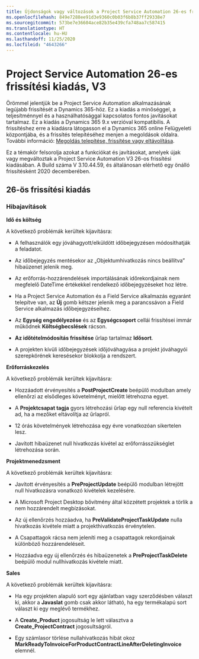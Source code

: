 ```yaml
---
title: Újdonságok vagy változások a Project Service Automation 26-es frissítési kiadásának V3 változatában
ms.openlocfilehash: 849e7288ee91d3e9360c0b03f6b8b37ff29338e7
ms.sourcegitcommit: 573be7e36604ace82b35e439cfa748aa7c587415
ms.translationtype: HT
ms.contentlocale: hu-HU
ms.lasthandoff: 11/25/2020
ms.locfileid: "4643266"
---
```

<a name="project-service-automation-update-release-26-v3"></a>Project Service Automation 26-es frissítési kiadás, V3
================================================

Örömmel jelentjük be a Project Service Automation alkalmazásának legújabb frissítését a Dynamics 365-höz. Ez a kiadás a minőséggel, a teljesítménnyel és a használhatósággal kapcsolatos fontos javításokat tartalmaz. Ez a kiadás a Dynamics 365 9.x verzióval kompatibilis. A frissítéshez erre a kiadásra látogasson el a Dynamics 365 online Felügyeleti központjába, és a frissítés telepítéséhez menjen a megoldások oldalra. További információ: [Megoldás telepítése, frissítése vagy eltávolítása](https://docs.microsoft.com/power-platform/admin/install-remove-preferred-solution).

Ez a témakör felsorolja azokat a funkciókat és javításokat, amelyek újak vagy megváltoztak a Project Service Automation V3 26-os frissítési kiadásában. A Build száma V 3.10.44.59, és általánosan elérhető egy önálló frissítésként 2020 decemberében.

<a name="update-release-26"></a>26-ös frissítési kiadás
-----------------

### <a name="bug-fixes"></a>Hibajavítások

**Idő és költség**

A következő problémák kerültek kijavításra:

-   A felhasználók egy jóváhagyott/elküldött időbejegyzésen módosíthatják a feladatot.

-   Az időbejegyzés mentésekor az „Objektumhivatkozás nincs beállítva” hibaüzenet jelenik meg.

-   Az erőforrás-hozzárendelések importálásának időrekordjainak nem megfelelő DateTime értékekkel rendelkező időbejegyzéseket hoz létre.

-   Ha a Project Service Automation és a Field Service alkalmazás egyaránt telepítve van, az **Új** gomb kétszer jelenik meg a parancssávon a Field Service alkalmazás időbejegyzéseihez.

-   Az **Egység engedélyezése** és az **Egységcsoport** cellái frissítései immár működnek **Költségbecslések** rácson.

-   **Az időtételmódosítás frissítése** űrlap tartalmaz **Idősort**.

-   A projekten kívüli időbejegyzések időjóváhagyása a projekt jóváhagyói szerepkörének keresésekor blokkolja a rendszert.

**Erőforráskezelés**

A következő problémák kerültek kijavításra:

-   Hozzáadott érvényesítés a **PostProjectCreate** beépülő modulban amely ellenőrzi az elsődleges követelményt, mielőtt létrehozna egyet.

-   A **Projektcsapat tagja** gyors létrehozási űrlap egy null referencia kivételt ad, ha a mezőket eltávolítja az űrlapról.

-   12 órás követelmények létrehozása egy évre vonatkozóan sikertelen lesz.

-   Javított hibaüzenet null hivatkozás kivétel az erőforrásszükséglet létrehozása során.

**Projektmenedzsment**

A következő problémák kerültek kijavításra:

-   Javított érvényesítés a **PreProjectUpdate** beépülő modulban létrejött null hivatkozásra vonatkozó kivételek kezelésére.

-   A Microsoft Project Desktop bővítmény által közzétett projektek a törlik a nem hozzárendelt megbízásokat.

-   Az új ellenőrzés hozzáadva, ha **PreValidateProjectTaskUpdate** nulla hivatkozás kivétele miatt a projekthivatkozás érvénytelen.

-   A Csapattagok rácsa nem jeleníti meg a csapattagok rekordjainak különböző hozzárendeléseit.

-   Hozzáadva egy új ellenőrzés és hibaüzenetek a **PreProjectTaskDelete** beépülő modul nullhivatkozás kivétele miatt.

**Sales**

A következő problémák kerültek kijavításra:

-   Ha egy projekten alapuló sort egy ajánlatban vagy szerződésben választ ki, akkor a **Javaslat** gomb csak akkor látható, ha egy termékalapú sort választ ki egy meglévő termékhez.

-   A **Create_Product** jogosultság le lett választva a **Create_ProjectContract** jogosultságról.

-   Egy számlasor törlése nullahivatkozás hibát okoz **MarkReadyToInvoiceForProductContractLineAfterDeletingInvoice** elemnél.
